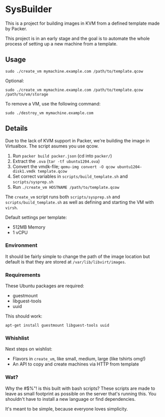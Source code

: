 # SysBuilder

This is a project for building images in KVM from a defined template made by
Packer.

This project is in an early stage and the goal is to automate the whole process
of setting up a new machine from a template.

## Usage

    sudo ./create_vm mymachine.example.com /path/to/template.qcow

Optional:

    sudo ./create_vm mymachine.example.com /path/to/template.qcow /path/to/vm/storage

To remove a VM, use the following command:

    sudo ./destroy_vm mymachine.example.com

## Details

Due to the lack of KVM support in Packer, we're building the image in
Virtualbox. The script asumes you use qcow.

1. Run `packer build packer.json` (cd into `packer/`)
2. Extract the `.ova` (`tar -tf ubuntu1204.ova`)
3. Convert the vmdk-file; `qemu-img convert -O qcow ubuntu1204-disk1.vmdk template.qcow`
4. Set correct variables in `scripts/build_template.sh` and `scripts/sysprep.sh`
5. Run `./create_vm HOSTNAME /path/to/template.qcow`

The `create_vm` script runs both `scripts/sysprep.sh` and `scripts/build_template.sh` as
well as defining and starting the VM with `virsh`.

Default settings per template:

* 512MB Memory
* 1 vCPU

### Environment

It should be fairly simple to change the path of the image location but default
is that they are stored at `/var/lib/libvirt/images`.

### Requirements

These Ubuntu packages are required:

* guestmount
* libguest-tools
* uuid

This should work:

    apt-get install guestmount libguest-tools uuid

### Whishlist

Next steps on wishlist:
* Flavors in `create_vm`, like small, medium, large (like tshirts omg!)
* An API to copy and create machines via HTTP from template

### Wat?

Why the #$%"! is this built with bash scripts? These scripts are made to leave
as small footprint as possible on the server that's running this. You shouldn't
have to install a new language or find dependencies.

It's meant to be simple, because everyone loves simplicity.
